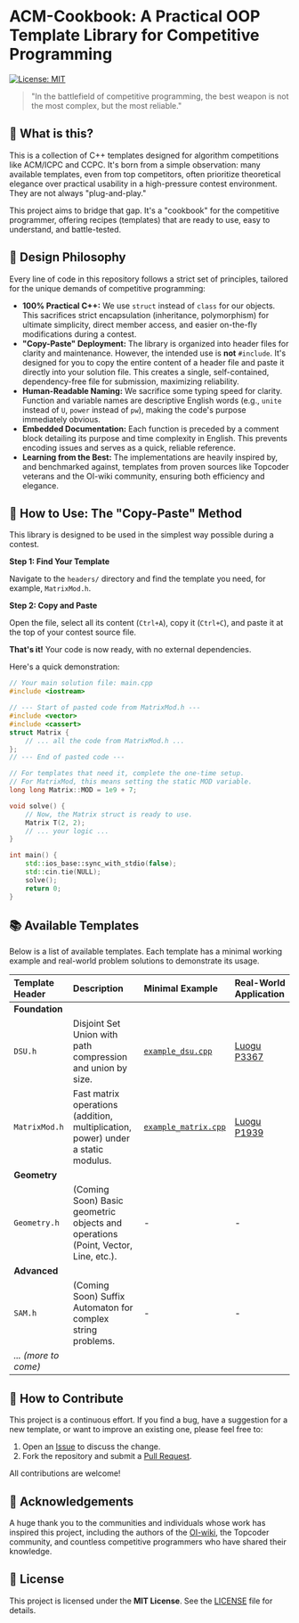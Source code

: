 # ACM-Cookbook: A Practical OOP Template Library for Competitive Programming

[![License: MIT](https://img.shields.io/badge/License-MIT-yellow.svg)](https://opensource.org/licenses/MIT)

> "In the battlefield of competitive programming, the best weapon is not the most complex, but the most reliable."

## 🤔 What is this?

This is a collection of C++ templates designed for algorithm competitions like ACM/ICPC and CCPC. It's born from a simple observation: many available templates, even from top competitors, often prioritize theoretical elegance over practical usability in a high-pressure contest environment. They are not always "plug-and-play."

This project aims to bridge that gap. It's a "cookbook" for the competitive programmer, offering recipes (templates) that are ready to use, easy to understand, and battle-tested.

## 📜 Design Philosophy

Every line of code in this repository follows a strict set of principles, tailored for the unique demands of competitive programming:

*   **100% Practical C++:** We use `struct` instead of `class` for our objects. This sacrifices strict encapsulation (inheritance, polymorphism) for ultimate simplicity, direct member access, and easier on-the-fly modifications during a contest.
*   **"Copy-Paste" Deployment:** The library is organized into header files for clarity and maintenance. However, the intended use is **not** `#include`. It's designed for you to copy the entire content of a header file and paste it directly into your solution file. This creates a single, self-contained, dependency-free file for submission, maximizing reliability.
*   **Human-Readable Naming:** We sacrifice some typing speed for clarity. Function and variable names are descriptive English words (e.g., `unite` instead of `U`, `power` instead of `pw`), making the code's purpose immediately obvious.
*   **Embedded Documentation:** Each function is preceded by a comment block detailing its purpose and time complexity in English. This prevents encoding issues and serves as a quick, reliable reference.
*   **Learning from the Best:** The implementations are heavily inspired by, and benchmarked against, templates from proven sources like Topcoder veterans and the OI-wiki community, ensuring both efficiency and elegance.

## 🚀 How to Use: The "Copy-Paste" Method

This library is designed to be used in the simplest way possible during a contest.

**Step 1: Find Your Template**

Navigate to the `headers/` directory and find the template you need, for example, `MatrixMod.h`.

**Step 2: Copy and Paste**

Open the file, select all its content (`Ctrl+A`), copy it (`Ctrl+C`), and paste it at the top of your contest source file.

**That's it!** Your code is now ready, with no external dependencies.

Here's a quick demonstration:

```cpp
// Your main solution file: main.cpp
#include <iostream>

// --- Start of pasted code from MatrixMod.h ---
#include <vector>
#include <cassert>
struct Matrix {
    // ... all the code from MatrixMod.h ...
};
// --- End of pasted code ---

// For templates that need it, complete the one-time setup.
// For MatrixMod, this means setting the static MOD variable.
long long Matrix::MOD = 1e9 + 7;

void solve() {
    // Now, the Matrix struct is ready to use.
    Matrix T(2, 2);
    // ... your logic ...
}

int main() {
    std::ios_base::sync_with_stdio(false);
    std::cin.tie(NULL);
    solve();
    return 0;
}
```

## 📚 Available Templates

Below is a list of available templates. Each template has a minimal working example and real-world problem solutions to demonstrate its usage.

| Template Header      | Description                                                  | Minimal Example                                       | Real-World Application                            |
| :------------------- | :----------------------------------------------------------- | :---------------------------------------------------- | :------------------------------------------------ |
| **Foundation**       |                                                              |                                                       |                                                   |
| `DSU.h`              | Disjoint Set Union with path compression and union by size.  | [`example_dsu.cpp`](./examples/example_dsu.cpp)       | [Luogu P3367](problems/luogu/P3367_DSU.cpp)       |
| `MatrixMod.h`        | Fast matrix operations (addition, multiplication, power) under a static modulus. | [`example_matrix.cpp`](./examples/example_matrix.cpp) | [Luogu P1939](problems/luogu/P1939_MatrixMod.cpp) |
| **Geometry**         |                                                              |                                                       |                                                   |
| `Geometry.h`         | (Coming Soon) Basic geometric objects and operations (Point, Vector, Line, etc.). | -                                                     | -                                                 |
| **Advanced**         |                                                              |                                                       |                                                   |
| `SAM.h`              | (Coming Soon) Suffix Automaton for complex string problems.  | -                                                     | -                                                 |
| *... (more to come)* |                                                              |                                                       |                                                   |

## 🤝 How to Contribute

This project is a continuous effort. If you find a bug, have a suggestion for a new template, or want to improve an existing one, please feel free to:

1.  Open an [Issue](https://github.com/YOUR_USERNAME/YOUR_REPOSITORY/issues) to discuss the change.
2.  Fork the repository and submit a [Pull Request](https://github.com/YOUR_USERNAME/YOUR_REPOSITORY/pulls).

All contributions are welcome!

## 🙏 Acknowledgements

A huge thank you to the communities and individuals whose work has inspired this project, including the authors of the [OI-wiki](https://oi-wiki.org/), the Topcoder community, and countless competitive programmers who have shared their knowledge.

## 📝 License

This project is licensed under the **MIT License**. See the [LICENSE](LICENSE) file for details.